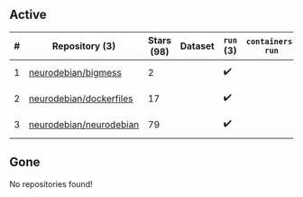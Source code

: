 ## Active
| # | Repository (3) | Stars (98) | Dataset | `run` (3) | `containers-run` | Last Modified |
| --- | --- | --- | --- | --- | --- | --- |
| 1 | [neurodebian/bigmess](https://github.com/neurodebian/bigmess) | 2 |  | :heavy_check_mark: |  | 2023-07-13 15:22:08+00:00 |
| 2 | [neurodebian/dockerfiles](https://github.com/neurodebian/dockerfiles) | 17 |  | :heavy_check_mark: |  | 2025-03-01 01:29:10+00:00 |
| 3 | [neurodebian/neurodebian](https://github.com/neurodebian/neurodebian) | 79 |  | :heavy_check_mark: |  | 2024-12-28 17:58:23+00:00 |

## Gone
No repositories found!
